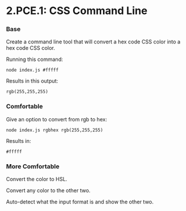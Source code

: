 # 2.PCE.1: CSS Command Line

### Base

Create a command line tool that will convert a hex code CSS color into a hex code CSS color.

Running this command:

```text
node index.js #fffff
```

Results in this output:

```text
rgb(255,255,255)
```

### Comfortable

Give an option to convert from rgb to hex:

```text
node index.js rgbhex rgb(255,255,255)
```

Results in:

```text
#fffff
```

### More Comfortable

Convert the color to HSL.

Convert any color to the other two.

Auto-detect what the input format is and show the other two.
